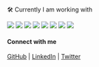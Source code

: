  🛠 Currently I am working with

<p align="left">
  <img src="https://img.shields.io/badge/Go-00ADD8?style=flat-square&logo=go&logoColor=white"/>
  <img src="https://img.shields.io/badge/PostgreSQL-336791?style=flat-square&logo=postgresql&logoColor=white"/>
  <img src="https://img.shields.io/badge/gRPC-4285F4?style=flat-square&logo=grpc&logoColor=white"/>
  <img src="https://img.shields.io/badge/Microservices-FF6F00?style=flat-square&logo=microgen&logoColor=white"/>
  <img src="https://img.shields.io/badge/RabbitMQ-FF6600?style=flat-square&logo=rabbitmq&logoColor=white"/>
  <img src="https://img.shields.io/badge/Kafka-231F20?style=flat-square&logo=apachekafka&logoColor=white"/>
  <img src="https://img.shields.io/badge/ORM-6DB33F?style=flat-square&logo=datagrip&logoColor=white"/>
  <img src="https://img.shields.io/badge/Docker-2496ED?style=flat-square&logo=docker&logoColor=white"/>
</p>

#### Connect with me

<p align="left">
  <a href="https://github.com/dipu-sultan">GitHub</a> | 
  <a href="https://www.linkedin.com/in/dipo20/">LinkedIn</a> | 
  <a href="https://twitter.com/dipusultan_ds">Twitter</a>
</p>
